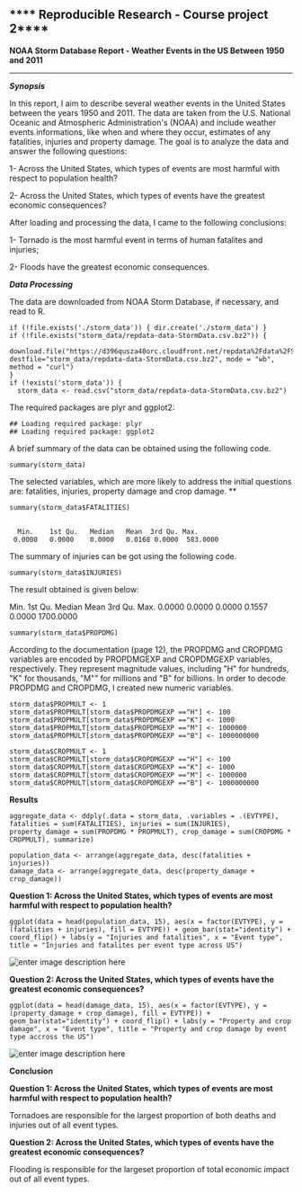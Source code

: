 > 

**** Reproducible Research - Course project 2****
-------------------------------------------------


**NOAA Storm Database Report - Weather Events in the US Between 1950 and 2011**

***
***Synopsis***



In this report, I aim to describe several weather events in the United States between the years 1950 and 2011. The data are taken from the U.S. National Oceanic and Atmospheric Administration's (NOAA) and include weather events informations, like when and where they occur, estimates of any fatalities, injuries and property damage. The goal is to analyze the data and answer the following questions:

1- Across the United States, which types of events are most harmful with respect to population health?

2- Across the United States, which types of events have the greatest economic consequences?

After loading and processing the data, I came to the following conclusions:

1- Tornado is the most harmful event in terms of human fatalites and injuries;

2- Floods have the greatest economic consequences.


***Data Processing***



The data are downloaded from NOAA Storm Database, if necessary, and read to R.

    if (!file.exists('./storm_data')) { dir.create('./storm_data') }
    if (!file.exists("storm_data/repdata-data-StormData.csv.bz2")) {
      download.file("https://d396qusza40orc.cloudfront.net/repdata%2Fdata%2FStormData.csv.bz2", destfile="storm_data/repdata-data-StormData.csv.bz2", mode = "wb",  method = "curl")
    }
    if (!exists('storm_data')) {
      storm_data <- read.csv("storm_data/repdata-data-StormData.csv.bz2")
The required packages are plyr and ggplot2:

    ## Loading required package: plyr
    ## Loading required package: ggplot2
A brief summary of the data can be obtained using the following code.

    summary(storm_data)
The selected variables, which are more likely to address the initial questions are: fatalities, injuries, property damage and crop damage.
**

    summary(storm_data$FATALITIES)
##   

      Min.    1st Qu.   Median   Mean  3rd Qu. Max. 
     0.0000   0.0000    0.0000   0.0168 0.0000  583.0000
The summary of  injuries can be got using the following code.

    summary(storm_data$INJURIES)
  
  
  The result obtained is given below:
    
   Min.           1st Qu.     Median        Mean   3rd Qu.        Max. 
      0.0000        0.0000    0.0000    0.1557    0.0000 1700.0000

    summary(storm_data$PROPDMG)

According to the documentation (page 12), the PROPDMG and CROPDMG variables are encoded by PROPDMGEXP and CROPDMGEXP variables, respectively. They represent magnitude values, including "H" for hundreds, "K" for thousands, "M"" for millions and "B" for billions. In order to decode PROPDMG and CROPDMG, I created new numeric variables.

    storm_data$PROPMULT <- 1
    storm_data$PROPMULT[storm_data$PROPDMGEXP =="H"] <- 100
    storm_data$PROPMULT[storm_data$PROPDMGEXP =="K"] <- 1000
    storm_data$PROPMULT[storm_data$PROPDMGEXP =="M"] <- 1000000
    storm_data$PROPMULT[storm_data$PROPDMGEXP =="B"] <- 1000000000
    
    storm_data$CROPMULT <- 1
    storm_data$CROPMULT[storm_data$CROPDMGEXP =="H"] <- 100
    storm_data$CROPMULT[storm_data$CROPDMGEXP =="K"] <- 1000
    storm_data$CROPMULT[storm_data$CROPDMGEXP =="M"] <- 1000000
    storm_data$CROPMULT[storm_data$CROPDMGEXP =="B"] <- 1000000000

**Results**

    aggregate_data <- ddply(.data = storm_data, .variables = .(EVTYPE), fatalities = sum(FATALITIES), injuries = sum(INJURIES), property_damage = sum(PROPDMG * PROPMULT), crop_damage = sum(CROPDMG * CROPMULT), summarize)
    
    population_data <- arrange(aggregate_data, desc(fatalities + injuries))
    damage_data <- arrange(aggregate_data, desc(property_damage + crop_damage))

**Question 1: Across the United States, which types of events are most harmful with respect to population health?**

    ggplot(data = head(population_data, 15), aes(x = factor(EVTYPE), y = (fatalities + injuries), fill = EVTYPE)) + geom_bar(stat="identity") + coord_flip() + labs(y = "Injuries and fatalities", x = "Event type", title = "Injuries and fatalites per event type across US")

![enter image description here](https://lh3.googleusercontent.com/-QbeWmHTgVZU/VsP5eR2_rQI/AAAAAAAAAEI/1-ehbiPcNJY/s0/Proj2.fig1.JPG "Proj2.fig1.JPG")

**Question 2: Across the United States, which types of events have the greatest economic consequences?**

    ggplot(data = head(damage_data, 15), aes(x = factor(EVTYPE), y = (property_damage + crop_damage), fill = EVTYPE)) + geom_bar(stat="identity") + coord_flip() + labs(y = "Property and crop damage", x = "Event type", title = "Property and crop damage by event type accross the US")



![enter image description here](https://lh3.googleusercontent.com/-HT5mA5ZsUEg/VsP5wf4vqcI/AAAAAAAAAEQ/S1bS_X38iu0/s0/Prof_fig2.JPG "Prof_fig2.JPG")

**Conclusion**

**Question 1: Across the United States, which types of events are most harmful with respect to population health?**

Tornadoes are responsible for the largest proportion of both deaths and injuries out of all event types. 

**Question 2: Across the United States, which types of events have the greatest economic consequences?**

Flooding is responsible for the largeset proportion of total economic impact out of all event types.